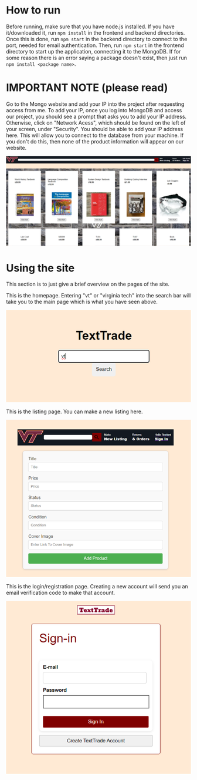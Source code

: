 # How to run<br>
Before running, make sure that you have node.js installed. If you have it/downloaded it, run `npm install` in the frontend and backend directories. Once this is done, run `npm start` in the backend directory to connect to the port, needed for email authentication. Then, run `npm start` in the frontend directory to start up the application, connecting it to the MongoDB. If for some reason there is an error saying a package doesn't exist, then just run `npm install <package name>`. 

# IMPORTANT NOTE (please read)<br>
Go to the Mongo website and add your IP into the project after requesting access from me. To add your IP, once you log into MongoDB and access our project, you should see a prompt that asks you to add your IP address. Otherwise, click on "Network Acess", which should be found on the left of your screen, under "Security". You should be able to add your IP address here. This will allow you to connect to the database from your machine. If you don't do this, then none of the product information will appear on our website. 

![alt text](mainpage.png)

# Using the site<br>
This section is to just give a brief overview on the pages of the site.

This is the homepage. Entering "vt" or "virginia tech" into the search bar will take you to the main page which is what you have seen above.

![alt text](homepage.png)

This is the listing page. You can make a new listing here.

![alt text](listing.png)

This is the login/registration page. Creating a new account will send you an email verification code to make that account. 

![alt text](login.png)


